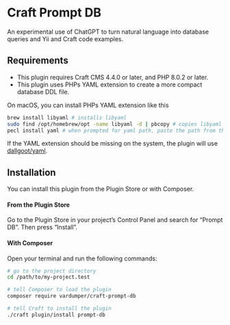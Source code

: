# Craft Prompt DB

An experimental use of ChatGPT to turn natural language into database queries and Yii and Craft code examples.

## Requirements

- This plugin requires Craft CMS 4.4.0 or later, and PHP 8.0.2 or later.
- This plugin uses PHPs YAML extension to create a more compact database DDL file.

On macOS, you can install PHPs YAML extension like this

```bash
brew install libyaml # installs libyaml
sudo find /opt/homebrew/opt -name libyaml -d | pbcopy # copies libyaml path to clipboard
pecl install yaml # when prompted for yaml path, paste the path from the clipboard
```
If the YAML extension should be missing on the system, the plugin will use [dallgoot/yaml](https://github.com/dallgoot/yaml).

## Installation

You can install this plugin from the Plugin Store or with Composer.

#### From the Plugin Store

Go to the Plugin Store in your project’s Control Panel and search for “Prompt DB”. Then press “Install”.

#### With Composer

Open your terminal and run the following commands:

```bash
# go to the project directory
cd /path/to/my-project.test

# tell Composer to load the plugin
composer require vardumper/craft-prompt-db

# tell Craft to install the plugin
./craft plugin/install prompt-db
```
